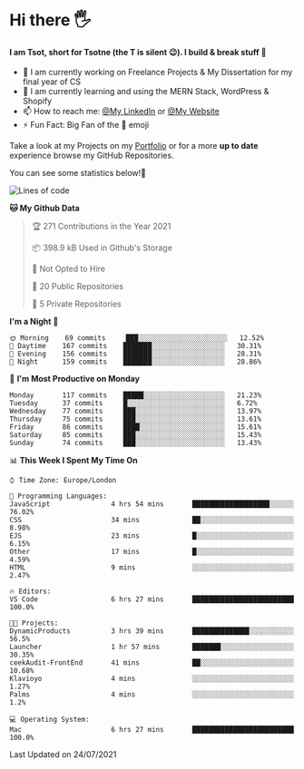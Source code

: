 # Hi there :raised_hand_with_fingers_splayed:
#### I am Tsot, short for Tsotne (the T is silent :wink:). I build & break stuff :space_invader:
- :telescope: I am currently working on Freelance Projects & My Dissertation for my final year of CS
- :seedling: I am currently learning and using the MERN Stack, WordPress & Shopify
- :mailbox: How to reach me: [@My LinkedIn](https://www.linkedin.com/in/tsotne-gvadzabia/) or [@My Website](https://tsotnegvadzabia.me/contact)
- :zap: Fun Fact: Big Fan of the :space_invader: emoji

Take a look at my Projects on my [Portfolio](https://tsotnegvadzabia.me/) or for a more **up to date** experience browse my GitHub Repositories.

You can see some statistics below!:space_invader:
<!--START_SECTION:waka-->
![Lines of code](https://img.shields.io/badge/From%20Hello%20World%20I%27ve%20Written-3.5%20million%20lines%20of%20code-blue)

**🐱 My Github Data** 

> 🏆 271 Contributions in the Year 2021
 > 
> 📦 398.9 kB Used in Github's Storage 
 > 
> 🚫 Not Opted to Hire
 > 
> 📜 20 Public Repositories 
 > 
> 🔑 5 Private Repositories  
 > 
**I'm a Night 🦉** 

```text
🌞 Morning    69 commits     ███░░░░░░░░░░░░░░░░░░░░░░   12.52% 
🌆 Daytime    167 commits    ███████░░░░░░░░░░░░░░░░░░   30.31% 
🌃 Evening    156 commits    ███████░░░░░░░░░░░░░░░░░░   28.31% 
🌙 Night      159 commits    ███████░░░░░░░░░░░░░░░░░░   28.86%

```
📅 **I'm Most Productive on Monday** 

```text
Monday       117 commits    █████░░░░░░░░░░░░░░░░░░░░   21.23% 
Tuesday      37 commits     █░░░░░░░░░░░░░░░░░░░░░░░░   6.72% 
Wednesday    77 commits     ███░░░░░░░░░░░░░░░░░░░░░░   13.97% 
Thursday     75 commits     ███░░░░░░░░░░░░░░░░░░░░░░   13.61% 
Friday       86 commits     ████░░░░░░░░░░░░░░░░░░░░░   15.61% 
Saturday     85 commits     ███░░░░░░░░░░░░░░░░░░░░░░   15.43% 
Sunday       74 commits     ███░░░░░░░░░░░░░░░░░░░░░░   13.43%

```


📊 **This Week I Spent My Time On** 

```text
⌚︎ Time Zone: Europe/London

💬 Programming Languages: 
JavaScript               4 hrs 54 mins       ███████████████████░░░░░░   76.02% 
CSS                      34 mins             ██░░░░░░░░░░░░░░░░░░░░░░░   8.98% 
EJS                      23 mins             █░░░░░░░░░░░░░░░░░░░░░░░░   6.15% 
Other                    17 mins             █░░░░░░░░░░░░░░░░░░░░░░░░   4.59% 
HTML                     9 mins              ░░░░░░░░░░░░░░░░░░░░░░░░░   2.47%

🔥 Editors: 
VS Code                  6 hrs 27 mins       █████████████████████████   100.0%

🐱‍💻 Projects: 
DynamicProducts          3 hrs 39 mins       ██████████████░░░░░░░░░░░   56.5% 
Launcher                 1 hr 57 mins        ███████░░░░░░░░░░░░░░░░░░   30.35% 
ceekAudit-FrontEnd       41 mins             ██░░░░░░░░░░░░░░░░░░░░░░░   10.68% 
Klavioyo                 4 mins              ░░░░░░░░░░░░░░░░░░░░░░░░░   1.27% 
Palms                    4 mins              ░░░░░░░░░░░░░░░░░░░░░░░░░   1.2%

💻 Operating System: 
Mac                      6 hrs 27 mins       █████████████████████████   100.0%

```


 Last Updated on 24/07/2021
<!--END_SECTION:waka-->
